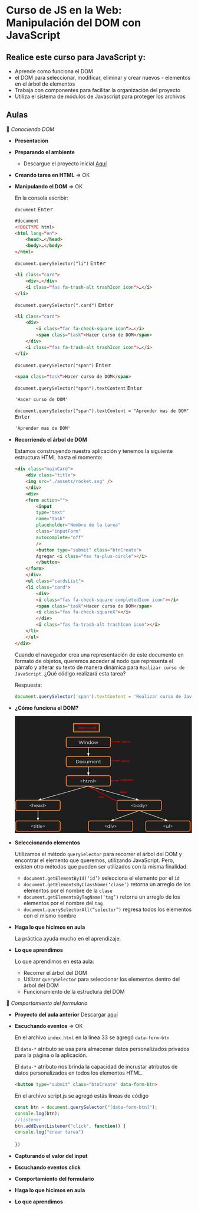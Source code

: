 # Curso de JS en la Web: Manipulación del DOM con JavaScript

## Realice este curso para JavaScript y:

- Aprende como funciona el DOM
- el DOM para seleccionar, modificar, eliminar y crear nuevos - elementos en el árbol de elementos
- Trabaja con componentes para facilitar la organización del proyecto
- Utiliza el sistema de módulos de Javascript para proteger los archivos

## Aulas

🧨 *Conociendo DOM*

  - **Presentación**
  - **Preparando el ambiente**
    - Descargue el proyecto inicial [Aquí](https://github.com/nobody-redhawk/JS-en-la-Web-Manipulacion-del-DOM-con-JavaScript.git)
  - **Creando tarea en HTML** => OK
  - **Manipulando el DOM** => OK

    En la consola escribir:

    `document` <kbd>Enter</kbd>

    ```html
    #document
    <!DOCTYPE html>
    <html lang=​"en">
        ​<head>​…​</head>
        ​<body>​…​</body>
    ​</html>​
    ```

    `document.querySelector("li")` <kbd>Enter</kbd>

    ```html
    <li class=​"card">
        <div>​…​</div>
        ​<i class=​"fas fa-trash-alt trashIcon icon">​…​</i>
    ​</li>​
    ```

    `document.querySelector(".card")` <kbd>Enter</kbd>

    ```html
    <li class=​"card">
        <div>
            ​<i class=​"far fa-check-square icon">​…​</i>
            ​<span class=​"task">​Hacer curso de DOM​</span>
        ​</div>
        ​<i class=​"fas fa-trash-alt trashIcon icon">​…​</i>
    ​</li>​
    ```

    `document.querySelector("span")` <kbd>Enter</kbd>

    ```html
    <span class=​"task">​Hacer curso de DOM​</span>​
    ```

    `document.querySelector("span").textContent` <kbd>Enter</kbd>

    ```html
    'Hacer curso de DOM'
    ```

    `document.querySelector("span").textContent = "Aprender mas de DOM"` <kbd>Enter</kbd>

    ```html
    'Aprender mas de DOM'
    ```

  - **Recorriendo el árbol de DOM**
  
    Estamos construyendo nuestra aplicación y tenemos la siguiente estructura HTML hasta el momento:
    ```html
    <div class="mainCard">
        <div class="title">
        <img src="./assets/rocket.svg" />
        </div>
        <div>
        <form action="">
            <input
            type="text"
            name="task"
            placeholder="Nombre de la tarea"
            class="inputForm"
            autocomplete="off"
            />
            <button type="submit" class="btnCreate">
            Agregar <i class="fas fa-plus-circle"></i>
            </button>
        </form>
        </div>
        <ul class="cardsList">
        <li class="card">
            <div>
            <i class="fas fa-check-square completedIcon icon"></i>
            <span class="task">Hacer curso de DOM</span>
            <i class="fas fa-check-squareX"></i>
            </div>
            <i class="fas fa-trash-alt trashIcon icon"></i>
        </li>
        </ul>
    </div>
    ```
    Cuando el navegador crea una representación de este documento en formato de objetos, queremos acceder al nodo que representa el párrafo y alterar su texto de manera dinámica para `Realizar curso de JavaScript`. ¿Qué código realizará esta tarea?

    Respuesta:
    ```js
    document.querySelector('span').textContent = 'Realizar curso de JavaScript'
    ```
  - **¿Cómo funciona el DOM?**
  
    ![Arbol de DOM](/assets/arbol-de-dom.png)

  - **Seleccionando elementos**

    Utilizamos el método `querySelector` para recorrer el árbol del DOM y encontrar el elemento que queremos, utilizando JavaScript. Pero, existen otro métodos que pueden ser utilizados con la misma finalidad.

    - `document.getElementById(‘id’)` selecciona el elemento por el `id`
    - `document.getElementsByClassName(‘clase’)` retorna un arreglo de los elementos por el nombre de la `clase`
    - `document.getElementsByTagName(‘tag’)` retorna un arreglo de los elementos por el nombre del `tag`
    - `document.querySelectorAll(“selector”)` regresa todos los elementos con el mismo nombre
  
  - **Haga lo que hicimos en aula**
    
    La práctica ayuda mucho en el aprendizaje. 

  - **Lo que aprendimos**
    
    Lo que aprendimos en esta aula:

    - Recorrer el árbol del DOM
    - Utilizar `querySelector` para seleccionar los elementos dentro del árbol del DOM
    - Funcionamiento de la estructura del DOM

🧨 *Comportamiento del formulario*

  - **Proyecto del aula anterior**
    Descargar [aquí](https://github.com/alura-es-cursos/1821-manipulando-dom-con-js/tree/clase01)
  - **Escuchando eventos** => OK

    En el archivo `index.html` en la linea 33 se agregó `data-form-btn`

    El `data-*` atributo se usa para almacenar datos personalizados privados para la página o la aplicación.

    El `data-*` atributo nos brinda la capacidad de incrustar atributos de datos personalizados en todos los elementos HTML.

    ```html
    <button type="submit" class="btnCreate" data-form-btn>
    ```
    
    En el archivo script.js se agregó estás lineas de código

    ```js
    const btn = document.querySelector("[data-form-btn]");
    console.log(btn);
    //listener
    btn.addEventListener("click", function() {
    console.log("crear tarea")

    })

    ```

  - **Capturando el valor del input**
  - **Escuchando eventos click**
  - **Comportamiento del formulario**
  - **Haga lo que hicimos en aula**
  - **Lo que aprendimos**



